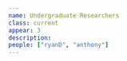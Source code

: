 ```yaml
---
name: Undergraduate Researchers
class: current
appear: 3
description: 
people: ["ryanD", "anthony"]
---
```

